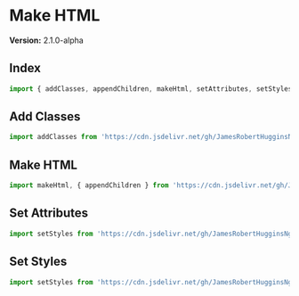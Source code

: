 # Make HTML

**Version:** 2.1.0-alpha

## Index

``` JavaScript
import { addClasses, appendChildren, makeHtml, setAttributes, setStyles } from 'https://cdn.jsdelivr.net/gh/JamesRobertHugginsNgo/make-html@2.1.0-alpha/index.js';
```

## Add Classes

``` JavaScript
import addClasses from 'https://cdn.jsdelivr.net/gh/JamesRobertHugginsNgo/make-html@2.1.0-alpha/add-classes.js';
```

## Make HTML

``` JavaScript
import makeHtml, { appendChildren } from 'https://cdn.jsdelivr.net/gh/JamesRobertHugginsNgo/make-html@2.1.0-alpha/make-html.js';
```

## Set Attributes

``` JavaScript
import setStyles from 'https://cdn.jsdelivr.net/gh/JamesRobertHugginsNgo/make-html@2.1.0-alpha/set-attributes.js';
```

## Set Styles

``` JavaScript
import setStyles from 'https://cdn.jsdelivr.net/gh/JamesRobertHugginsNgo/make-html@2.1.0-alpha/set-styles.js';
```

